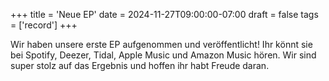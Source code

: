 +++
title = 'Neue EP'
date = 2024-11-27T09:00:00-07:00
draft = false
tags = ['record']
+++

Wir haben unsere erste EP aufgenommen und veröffentlicht! Ihr könnt sie bei Spotify, Deezer, Tidal, Apple Music und Amazon Music hören. Wir sind super stolz auf das Ergebnis und hoffen ihr habt Freude daran.
